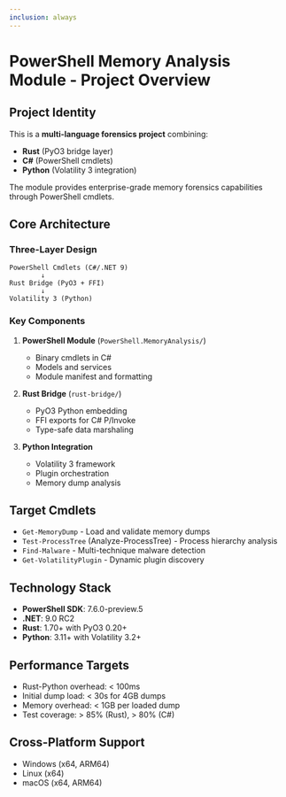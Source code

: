 ```yaml
---
inclusion: always
---
```


# PowerShell Memory Analysis Module - Project Overview

## Project Identity

This is a **multi-language forensics project** combining:
- **Rust** (PyO3 bridge layer)
- **C#** (PowerShell cmdlets)
- **Python** (Volatility 3 integration)

The module provides enterprise-grade memory forensics capabilities through PowerShell cmdlets.

## Core Architecture

### Three-Layer Design

```
PowerShell Cmdlets (C#/.NET 9)
        ↓
Rust Bridge (PyO3 + FFI)
        ↓
Volatility 3 (Python)
```

### Key Components

1. **PowerShell Module** (`PowerShell.MemoryAnalysis/`)
   - Binary cmdlets in C#
   - Models and services
   - Module manifest and formatting

2. **Rust Bridge** (`rust-bridge/`)
   - PyO3 Python embedding
   - FFI exports for C# P/Invoke
   - Type-safe data marshaling

3. **Python Integration**
   - Volatility 3 framework
   - Plugin orchestration
   - Memory dump analysis

## Target Cmdlets

- `Get-MemoryDump` - Load and validate memory dumps
- `Test-ProcessTree` (Analyze-ProcessTree) - Process hierarchy analysis
- `Find-Malware` - Multi-technique malware detection
- `Get-VolatilityPlugin` - Dynamic plugin discovery

## Technology Stack

- **PowerShell SDK**: 7.6.0-preview.5
- **.NET**: 9.0 RC2
- **Rust**: 1.70+ with PyO3 0.20+
- **Python**: 3.11+ with Volatility 3.2+

## Performance Targets

- Rust-Python overhead: < 100ms
- Initial dump load: < 30s for 4GB dumps
- Memory overhead: < 1GB per loaded dump
- Test coverage: > 85% (Rust), > 80% (C#)

## Cross-Platform Support

- Windows (x64, ARM64)
- Linux (x64)
- macOS (x64, ARM64)
